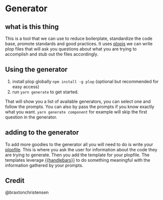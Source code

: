 # Generator
## what is this thing
This is a tool that we can use to reduce boilerplate, standardize the code base, promote standards and good practices.
It uses [plopjs](https://plopjs.com) we can write plop files that will ask you questions about what you are trying to accomplish and stub out the files accordingly.

## Using the generator
1. install plop globally `npm install -g plop` (optional but recommended for easy access)
2. run `yarn generate` to get started.

That will show you a list of available generators, you can select one and follow the prompts. You can also by pass the prompts if you know exactly what you want. `yarn generate component` for example will skip the first question in the generator.

## adding to the generator
To add more goodies to the generator all you will need to do is write your [plopfile](https://plopjs.com/documentation/#your-first-plopfile). This is where you ask the user for information about the code they are trying to generate. Then you add the template for your plopfile. The templates leverage [{{handlebars}}](https://handlebarsjs.com/) to do something meaningful with the information gathered by your prompts.

## Credit 
@braxtonchristensen